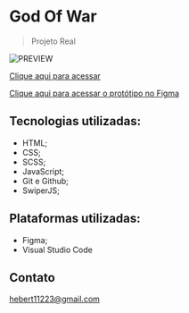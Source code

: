 # God Of War

> Projeto Real

![PREVIEW](../GoW/assets/preview2.png)

[Clique aqui para acessar](https://herbertribeiro19.github.io/GoW)

[Clique aqui para acessar o protótipo no Figma](https://www.figma.com/file/BPHOdrrzDnuvKPurADmIsW/Codeboost---God-of-War-Ragnarok?t=KCFQu1t9xHo5zPi8-6)

## Tecnologias utilizadas:
- HTML;
- CSS;
- SCSS;
- JavaScript;
- Git e Github;
- SwiperJS;

## Plataformas utilizadas:
- Figma;
- Visual Studio Code

## Contato
hebert11223@gmail.com
